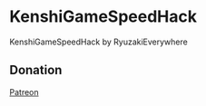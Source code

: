 # KenshiGameSpeedHack
KenshiGameSpeedHack by RyuzakiEverywhere

## Donation

[Patreon](https://patreon.com/ryuzakieverywhereofficial)
